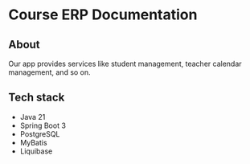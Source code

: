 # Course ERP Documentation
## About
Our app provides services like student management, teacher calendar management, and so on.

## Tech stack
* Java 21
* Spring Boot 3
* PostgreSQL
* MyBatis
* Liquibase